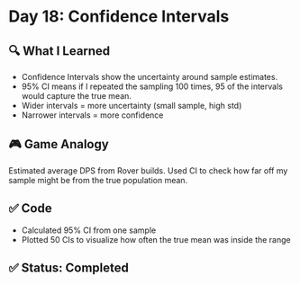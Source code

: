# Day 18: Confidence Intervals

## 🔍 What I Learned
- Confidence Intervals show the uncertainty around sample estimates.
- 95% CI means if I repeated the sampling 100 times, 95 of the intervals would capture the true mean.
- Wider intervals = more uncertainty (small sample, high std)
- Narrower intervals = more confidence

## 🎮 Game Analogy
Estimated average DPS from Rover builds.
Used CI to check how far off my sample might be from the true population mean.

## ✅ Code
- Calculated 95% CI from one sample
- Plotted 50 CIs to visualize how often the true mean was inside the range

## ✅ Status: Completed
